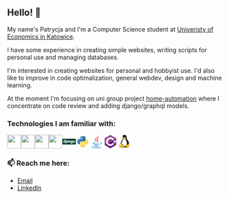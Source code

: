 ## Hello! 👋

My name's Patrycja and I'm a Computer Science student at [Univeristy of Economics in Katowice](https://www.ue.katowice.pl/no_cache/en.html).

I have some experience in creating simple websites, writing scripts for personal use and managing databases.

I'm interested in creating websites for personal and hobbyist use. I'd also like to improve in code optimalization, general webdev, design and machine learning.

At the moment I'm focusing on uni group project [home-automation](https://github.com/owocowe-piatki/home-automation) where I concentrate on code review and adding django/graphql models.

### Technologies I am familiar with:
<div style="display: flex;">
  <img height="32" width="32" padding="" src="https://github.com/prplx/svg-logos/blob/master/svg/html5.svg" />
  <img height="32" width="32" src="https://github.com/prplx/svg-logos/blob/master/svg/css3.svg" />
  <img height="32" width="32" src="https://github.com/prplx/svg-logos/blob/master/svg/bootstrap.svg" />
  <img height="32" width="32" src="https://github.com/prplx/svg-logos/blob/master/svg/react.svg" />
  <img height="32" width="32" src="https://github.com/devicons/devicon/blob/master/icons/django/django-original.svg"/>
  <img height="32" width="32" src="https://github.com/devicons/devicon/blob/master/icons/python/python-original.svg" />
  <img height="32" width="32" src="https://github.com/devicons/devicon/blob/master/icons/java/java-original.svg" />
  <img height="32" width="32" src="https://github.com/devicons/devicon/blob/master/icons/csharp/csharp-original.svg" />
  <img height="32" width="32" src="https://github.com/devicons/devicon/blob/master/icons/linux/linux-original.svg" />
</div>


### 📫 Reach me here: 
<div>
  <ul>
    <li>
      <a href="mailto:pat.bojdol@gmail.com">Email</a>
    </li>
    <li>
      <a href="https://www.linkedin.com/in/patrycja-bojdo%C5%82-19b261167/">LinkedIn</a>
    </li>
</div>
